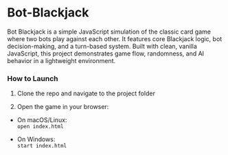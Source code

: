 # Bot-Blackjack
Bot Blackjack is a simple JavaScript simulation of the classic card game where two bots play against each other. It features core Blackjack logic, bot decision-making, and a turn-based system. Built with clean, vanilla JavaScript, this project demonstrates game flow, randomness, and AI behavior in a lightweight environment.

### How to Launch

1. Clone the repo and navigate to the project folder

2. Open the game in your browser:

- On macOS/Linux:  
  `open index.html`  

- On Windows:  
  `start index.html`  